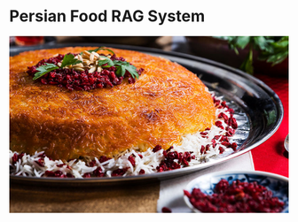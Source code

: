 # Persian Food RAG System

![Food](https://github.com/NLP-Final-Projects/Food_rag_3/blob/main/assets/Tahchin.jpg)

